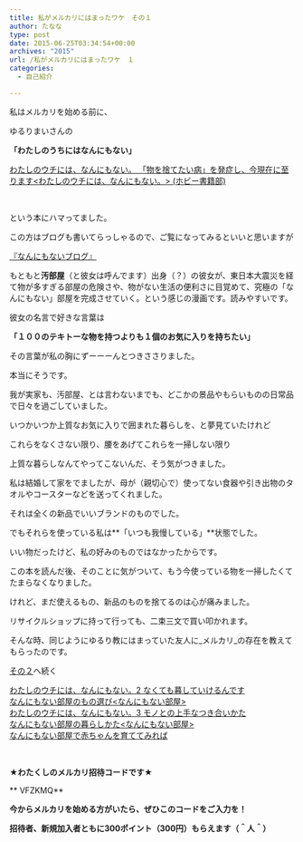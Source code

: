 ```yaml
---
title: 私がメルカリにはまったワケ　その１
author: たなな
type: post
date: 2015-06-25T03:34:54+00:00
archives: "2015"
url: /私がメルカリにはまったワケ　１
categories:
  - 自己紹介

---
```

私はメルカリを始める前に、

ゆるりまいさんの

**「わたしのうちにはなんにもない」**

<div data-role="amazonjs" data-asin="B00J4KD4HI" data-locale="JP" data-tmpl="" data-img-size="" class="asin_B00J4KD4HI_JP_ amazonjs_item">
  <div class="amazonjs_indicator">
    <span class="amazonjs_indicator_img"></span><a class="amazonjs_indicator_title" href="#">わたしのウチには、なんにもない。 「物を捨てたい病」を発症し、今現在に至ります<わたしのウチには、なんにもない。> (ホビー書籍部)</a><span class="amazonjs_indicator_footer"></span>
  </div>
</div>

&nbsp;

という本にハマってました。

この方はブログも書いてらっしゃるので、ご覧になってみるといいと思いますが

<a href="http://nannimonaiblog.blogspot.jp/search/label/%E3%81%82%E3%81%84%E3%81%95%E3%81%A4" target="_blank">『なんにもないブログ』</a>

もともと**汚部屋**（と彼女は呼んでます）出身（？）の彼女が、東日本大震災を経て物が多すぎる部屋の危険さや、物がない生活の便利さに目覚めて、究極の「なんにもない」部屋を完成させていく。という感じの漫画です。読みやすいです。

彼女の名言で好きな言葉は

**「１００のテキトーな物を持つよりも１個のお気に入りを持ちたい」**

その言葉が私の胸にずーーーんとつきささりました。

本当にそうです。

我が実家も、汚部屋、とは言わないまでも、どこかの景品やもらいものの日常品で日々を過ごしていました。

いつかいつか上質なお気に入りで囲まれた暮らしを、と夢見ていたけれど

これらをなくさない限り、腰をあげてこれらを一掃しない限り

上質な暮らしなんてやってこないんだ、そう気がつきました。

私は結婚して家をでましたが、母が（親切心で）使ってない食器や引き出物のタオルやコースターなどを送ってくれました。

それは全くの新品でいいブランドのものでした。

でもそれらを使っている私は**「いつも我慢している」**状態でした。

いい物だったけど、私の好みのものではなかったからです。

この本を読んだ後、そのことに気がついて、もう今使っている物を一掃したくてたまらなくなりました。

けれど、まだ使えるもの、新品のものを捨てるのは心が痛みました。

リサイクルショップに持って行っても、二束三文で買い叩かれます。

そんな時、同じようにゆるり教にはまっていた友人に_メルカリ_の存在を教えてもらったのです。

[その２][1]へ続く

<div data-role="amazonjs" data-asin="4047291218" data-locale="JP" data-tmpl="" data-img-size="" class="asin_4047291218_JP_ amazonjs_item">
  <div class="amazonjs_indicator">
    <span class="amazonjs_indicator_img"></span><a class="amazonjs_indicator_title" href="#">わたしのウチには、なんにもない。2 なくても暮していけるんです</a><span class="amazonjs_indicator_footer"></span>
  </div>
</div>

<div data-role="amazonjs" data-asin="B01B16N0NA" data-locale="JP" data-tmpl="" data-img-size="" class="asin_B01B16N0NA_JP_ amazonjs_item">
  <div class="amazonjs_indicator">
    <span class="amazonjs_indicator_img"></span><a class="amazonjs_indicator_title" href="#">なんにもない部屋のもの選び<なんにもない部屋></a><span class="amazonjs_indicator_footer"></span>
  </div>
</div>

<div data-role="amazonjs" data-asin="404729490X" data-locale="JP" data-tmpl="" data-img-size="" class="asin_404729490X_JP_ amazonjs_item">
  <div class="amazonjs_indicator">
    <span class="amazonjs_indicator_img"></span><a class="amazonjs_indicator_title" href="#">わたしのウチには、なんにもない。3 モノとの上手なつき合いかた</a><span class="amazonjs_indicator_footer"></span>
  </div>
</div>

<div data-role="amazonjs" data-asin="B01B16N0PI" data-locale="JP" data-tmpl="" data-img-size="" class="asin_B01B16N0PI_JP_ amazonjs_item">
  <div class="amazonjs_indicator">
    <span class="amazonjs_indicator_img"></span><a class="amazonjs_indicator_title" href="#">なんにもない部屋の暮らしかた<なんにもない部屋></a><span class="amazonjs_indicator_footer"></span>
  </div>
</div>

<div data-role="amazonjs" data-asin="4040681886" data-locale="JP" data-tmpl="" data-img-size="" class="asin_4040681886_JP_ amazonjs_item">
  <div class="amazonjs_indicator">
    <span class="amazonjs_indicator_img"></span><a class="amazonjs_indicator_title" href="#">なんにもない部屋で赤ちゃんを育ててみれば</a><span class="amazonjs_indicator_footer"></span>
  </div>
</div>

&nbsp;

**★わたくしのメルカリ招待コードです★**

** VFZKMQ**

**今からメルカリを始める方がいたら、ぜひこのコードをご入力を！**

**招待者、新規加入者ともに300ポイント（300円）もらえます（＾人＾）**

<!--more-->

&nbsp;

 [1]: http://www.xqxq.info/%E7%A7%81%E3%81%8C%E3%83%A1%E3%83%AB%E3%82%AB%E3%83%AA%E3%81%AB%E3%81%AF%E3%81%BE%E3%81%A3%E3%81%9F%E3%83%AF%E3%82%B1%E3%80%80%E3%81%9D%E3%81%AE%EF%BC%92